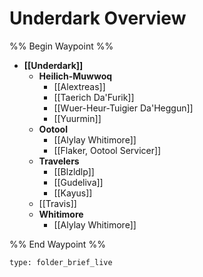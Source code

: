 # Underdark Overview
%% Begin Waypoint %%
- **[[Underdark]]**
	- **Heilich-Muwwoq**
		- [[Alextreas]]
		- [[Taerich Da'Furik]]
		- [[Wuer-Heur-Tuigier Da'Heggun]]
		- [[Yuurmin]]
	- **Ootool**
		- [[Alylay Whitimore]]
		- [[Flaker, Ootool Servicer]]
	- **Travelers**
		- [[Blzldlp]]
		- [[Gudeliva]]
		- [[Kayus]]
	- [[Travis]]
	- **Whitimore**
		- [[Alylay Whitimore]]

%% End Waypoint %%

```ccard
type: folder_brief_live
```
 

